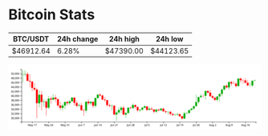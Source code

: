 # Bitcoin Stats

BTC/USDT|24h change|24h high|24h low|
|---|---|---|---|
|$46912.64|6.28%|$47390.00|$44123.65|

<img src="./chart.svg">
